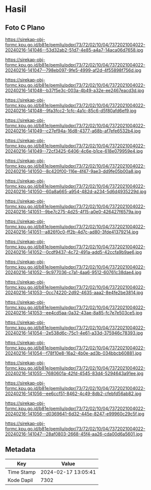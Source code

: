 # Hasil

## Foto C Plano

https://sirekap-obj-formc.kpu.go.id/b81e/pemilu/pdpr/73/72/02/10/04/7372021004022-20240216-141046--53d32ab2-51d7-4e85-a4a7-14aca06d7658.jpg

https://sirekap-obj-formc.kpu.go.id/b81e/pemilu/pdpr/73/72/02/10/04/7372021004022-20240216-141047--798eb097-9fe5-4999-af2d-4f55898f756d.jpg

https://sirekap-obj-formc.kpu.go.id/b81e/pemilu/pdpr/73/72/02/10/04/7372021004022-20240216-141048--b37f5e3c-003a-4b49-a32e-ee2467eacd3d.jpg

https://sirekap-obj-formc.kpu.go.id/b81e/pemilu/pdpr/73/72/02/10/04/7372021004022-20240216-141048--9fa3fcc2-1cfc-4a1c-85c6-d5f80afd6ef9.jpg

https://sirekap-obj-formc.kpu.go.id/b81e/pemilu/pdpr/73/72/02/10/04/7372021004022-20240216-141049--c27ef94a-16d8-4377-a68b-af7efe6532b4.jpg

https://sirekap-obj-formc.kpu.go.id/b81e/pemilu/pdpr/73/72/02/10/04/7372021004022-20240216-141049--72cf3425-6406-4c6e-b1ce-618e079959e4.jpg

https://sirekap-obj-formc.kpu.go.id/b81e/pemilu/pdpr/73/72/02/10/04/7372021004022-20240216-141050--8c420f00-116e-4f47-9ae3-dd9fe05b00a8.jpg

https://sirekap-obj-formc.kpu.go.id/b81e/pemilu/pdpr/73/72/02/10/04/7372021004022-20240216-141050--60a8a665-a954-482d-a234-5d6d4935229d.jpg

https://sirekap-obj-formc.kpu.go.id/b81e/pemilu/pdpr/73/72/02/10/04/7372021004022-20240216-141051--9be7c275-4d25-4f15-a0e0-426427f6579a.jpg

https://sirekap-obj-formc.kpu.go.id/b81e/pemilu/pdpr/73/72/02/10/04/7372021004022-20240216-141051--a826f0c0-ff2b-4d7c-ad80-3fde41379214.jpg

https://sirekap-obj-formc.kpu.go.id/b81e/pemilu/pdpr/73/72/02/10/04/7372021004022-20240216-141052--0cdf9437-4c72-491a-add5-42ccfa9b9ae6.jpg

https://sirekap-obj-formc.kpu.go.id/b81e/pemilu/pdpr/73/72/02/10/04/7372021004022-20240216-141052--9c977036-c7a1-4aa6-9512-60761c38dae4.jpg

https://sirekap-obj-formc.kpu.go.id/b81e/pemilu/pdpr/73/72/02/10/04/7372021004022-20240216-141053--0cc74220-2d92-4635-aaa2-8e4fe2be3814.jpg

https://sirekap-obj-formc.kpu.go.id/b81e/pemilu/pdpr/73/72/02/10/04/7372021004022-20240216-141053--ee4cd5aa-0a32-43ae-8a85-fc7e7e503ce5.jpg

https://sirekap-obj-formc.kpu.go.id/b81e/pemilu/pdpr/73/72/02/10/04/7372021004022-20240216-141054--2e538d6c-75c1-4e61-a33d-375946c78393.jpg

https://sirekap-obj-formc.kpu.go.id/b81e/pemilu/pdpr/73/72/02/10/04/7372021004022-20240216-141054--f78f10e8-16a2-4b0e-ad3b-034bbcb60881.jpg

https://sirekap-obj-formc.kpu.go.id/b81e/pemilu/pdpr/73/72/02/10/04/7372021004022-20240216-141055--7680601a-42fd-4545-83d4-5294643a91ee.jpg

https://sirekap-obj-formc.kpu.go.id/b81e/pemilu/pdpr/73/72/02/10/04/7372021004022-20240216-141056--ee6ccf51-8462-4c49-8db2-cfebfd56ab82.jpg

https://sirekap-obj-formc.kpu.go.id/b81e/pemilu/pdpr/73/72/02/10/04/7372021004022-20240216-141056--d0369641-6d32-445e-8247-e99960c29c5f.jpg

https://sirekap-obj-formc.kpu.go.id/b81e/pemilu/pdpr/73/72/02/10/04/7372021004022-20240216-141047--28af0803-2668-45f4-aa26-cda00d6a5601.jpg


## Metadata

| Key        | Value               |
| ---------- | ------------------- |
| Time Stamp | 2024-02-17 13:05:41 |
| Kode Dapil | 7302                |



